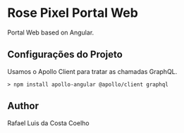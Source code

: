 # Rose Pixel Portal Web


Portal Web based on Angular.

## Configurações do Projeto

Usamos o Apollo Client para tratar as chamadas GraphQL.

```
> npm install apollo-angular @apollo/client graphql
```

## Author

Rafael Luis da Costa Coelho

